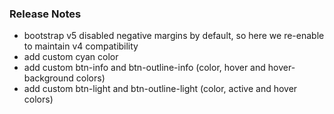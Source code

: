 ### Release Notes

* bootstrap v5 disabled negative margins by default, so here we re-enable to maintain v4 compatibility
* add custom cyan color
* add custom btn-info and btn-outline-info (color, hover and hover-background colors)
* add custom btn-light and btn-outline-light (color, active and hover colors)